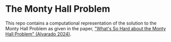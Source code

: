 # The Monty Hall Problem

This repo contains a computational representation of the solution to the Monty Hall Problem as given in the paper, ["What's So Hard about the Monty Hall Problem" (Alvarado 2024)](alvarado-2024.pdf).
